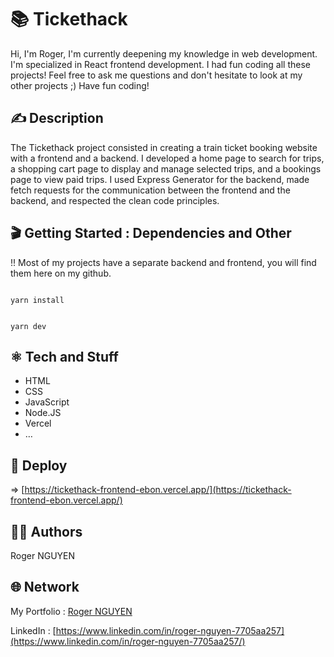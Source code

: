 # 📚 Tickethack

Hi,
I'm Roger, I'm currently deepening my knowledge in web development. I'm specialized in React frontend development.
I had fun coding all these projects!
Feel free to ask me questions and don't hesitate to look at my other projects ;)
Have fun coding!

## ✍️ Description

The Tickethack project consisted in creating a train ticket booking website with a frontend and a backend. I developed a home page to search for trips, a shopping cart page to display and manage selected trips, and a bookings page to view paid trips. I used Express Generator for the backend, made fetch requests for the communication between the frontend and the backend, and respected the clean code principles.

## 🎬 Getting Started : Dependencies and Other

!! Most of my projects have a separate backend and frontend, you will find them here on my github.

```

yarn install

```

```

yarn dev

```

## ⚛️ Tech and Stuff

- HTML
- CSS
- JavaScript
- Node.JS
- Vercel
- …

## 🚀 Deploy

⇒ [https://tickethack-frontend-ebon.vercel.app/](https://tickethack-frontend-ebon.vercel.app/)

## 🧑‍💻 Authors

Roger NGUYEN

## 🌐 Network

My Portfolio : [Roger NGUYEN](https://portfolio-roger.vercel.app/)

LinkedIn : [https://www.linkedin.com/in/roger-nguyen-7705aa257](https://www.linkedin.com/in/roger-nguyen-7705aa257/)
